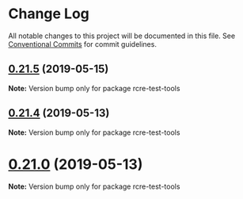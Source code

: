 # Change Log

All notable changes to this project will be documented in this file.
See [Conventional Commits](https://conventionalcommits.org) for commit guidelines.

## [0.21.5](https://github.com/andycall/RCRE/compare/v0.21.4...v0.21.5) (2019-05-15)

**Note:** Version bump only for package rcre-test-tools





## [0.21.4](https://github.com/andycall/RCRE/compare/v0.21.3...v0.21.4) (2019-05-13)

**Note:** Version bump only for package rcre-test-tools





# [0.21.0](https://github.com/andycall/RCRE/compare/v0.20.14...v0.21.0) (2019-05-13)

**Note:** Version bump only for package rcre-test-tools
